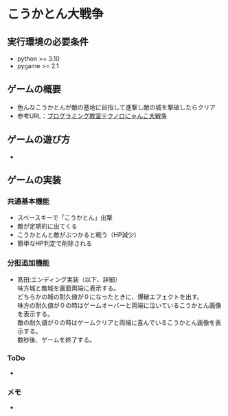 # こうかとん大戦争

## 実行環境の必要条件
* python >= 3.10
* pygame >= 2.1

## ゲームの概要
* 色んなこうかとんが敵の基地に目指して進撃し敵の城を撃破したらクリア
* 参考URL：[プログラミング教室テクノロにゃんこ大戦争](https://programming-school-technolo.com/?page_id=2621)

## ゲームの遊び方
* 

## ゲームの実装


### 共通基本機能
* スペースキーで「こうかとん」出撃
* 敵が定期的に出てくる
* こうかとんと敵がぶつかると戦う（HP減少）
* 簡単なHP判定で削除される

### 分担追加機能
* 髙田:エンディング実装（以下、詳細）<br>
味方城と敵城を画面両端に表示する。<br>
どちらかの城の耐久値が０になったときに、爆破エフェクトを出す。<br>
味方の耐久値が０の時はゲームオーバーと両端に泣いているこうかとん画像を表示する。<br>
敵の耐久値が０の時はゲームクリアと両端に喜んでいるこうかとん画像を表示する。<br>
数秒後、ゲームを終了する。 

### ToDo
- 

### メモ
* 